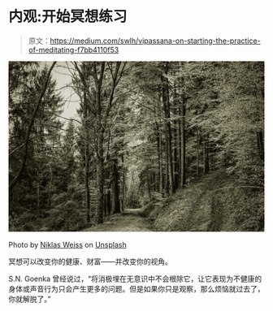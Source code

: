 # 内观:开始冥想练习

> 原文：<https://medium.com/swlh/vipassana-on-starting-the-practice-of-meditating-f7bb4110f53>

![](img/6ef238c3f0fba8be0c6dd421706f746b.png)

Photo by [Niklas Weiss](https://unsplash.com/@treesoftheplanet?utm_source=medium&utm_medium=referral) on [Unsplash](https://unsplash.com?utm_source=medium&utm_medium=referral)

冥想可以改变你的健康、财富——并改变你的视角。

S.N. Goenka 曾经说过，“将消极埋在无意识中不会根除它，让它表现为不健康的身体或声音行为只会产生更多的问题。但是如果你只是观察，那么烦恼就过去了，你就解脱了。”